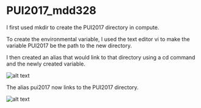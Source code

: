 # PUI2017_mdd328

I first used mkdir to create the PUI2017 directory in compute. 

To create the environmental variable, I used the text editor vi to make the variable PUI2017 be the path to the new directory. 

I then created an alias that would link to that directory using a cd command and the newly created variable. 

![alt text](https://github.com/mddwyer/PUI2017_mdd328/blob/master/Screen%20Shot%202017-09-14%20at%2014.34.28.png)

The alias pui2017 now links to the PUI2017 directory.

![alt text](https://github.com/mddwyer/PUI2017_mdd328/blob/master/Screen%20Shot%202017-09-14%20at%2014.36.25.png)
